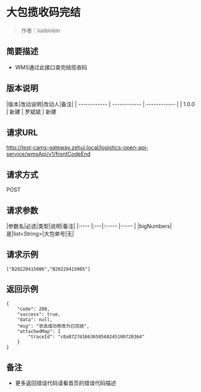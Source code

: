 # 大包揽收码完结

> 作者：luobinbin

## 简要描述

- WMS通过此接口查完结揽收码

## 版本说明

|版本|改动说明|改动人|备注|
| ------------ | ------------ | ------------ |
|  1.0.0 |  新建  |  罗斌斌 | 新建

## 请求URL

http://test-cams-gateway.zehui.local/logistics-open-api-service/wmsApi/v1/frontCodeEnd

## 请求方式
   POST
## 请求参数
|参数名|必选|类型|说明|备注|
|:----    |:---|:----- |-----   |
|bigNumbers|是|list&lt;String>|大包单号|无|

## 请求示例 

``` 
["B20220415006","B20220415005"]
```

## 返回示例
``` 
{
    "code": 200,
    "success": true,
    "data": null,
    "msg": "状态成功修改为已完结",
    "attachedMap": {
        "traceId": "c0a8727d1663658568245100720364"
    }
}
``` 

## 备注 

- 更多返回错误代码请看首页的错误代码描述